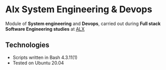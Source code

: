 # Alx System Engineering & Devops
Module of **System engineering** and **Devops**, carried out during **Full stack Software Engineering studies** at [ALX](https://www.alxafrica.com/) 
## Technologies
* Scripts written in Bash 4.3.11(1)
* Tested on Ubuntu 20.04
